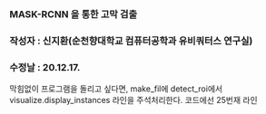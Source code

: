 ### MASK-RCNN 을 통한 고막 검출
### 작성자 : 신지환(순천향대학교 컴퓨터공학과 유비쿼터스 연구실)
### 수정날 : 20.12.17.

막힘없이 프로그램을 돌리고 싶다면, make_fil에 detect_roi에서 visualize.display_instances 라인을 주석처리한다. 코드에선 25번재 라인